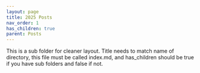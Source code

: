 ```yaml
---
layout: page
title: 2025 Posts
nav_order: 1
has_children: true
parent: Posts
---
```


This is a sub folder for cleaner layout. Title needs to match name of directory, this file must be called index.md, and has_children should be true if you have sub folders and false if not. 